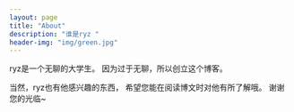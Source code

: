 ```yaml
---
layout: page
title: "About"
description: "谁是ryz " 
header-img: "img/green.jpg"
---
```


ryz是一个无聊的大学生。
因为过于无聊，所以创立这个博客。

当然，ryz也有他感兴趣的东西，
希望您能在阅读博文时对他有所了解哦。
谢谢您的光临~





